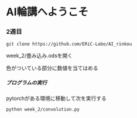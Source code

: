 # AI輪講へようこそ
### 2週目

```
git clone https://github.com/ERiC-Labo/AI_rinkou
```

week_2/畳み込み.odsを開く


色がついている部分に数値を当てはめる

##### プログラムの実行
pytorchがある環境に移動して次を実行する
```
python week_2/convolution.py
```

